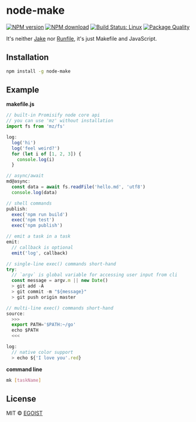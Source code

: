 # node-make

[![NPM version](https://img.shields.io/npm/v/node-make.svg)](https://www.npmjs.com/package/node-make)
[![NPM download](https://img.shields.io/npm/dm/node-make.svg)](https://www.npmjs.com/package/node-make)
[![Build Status: Linux](https://travis-ci.org/egoist/node-make.svg?branch=master)](https://travis-ci.org/egoist/node-make)
[![Package Quality](http://npm.packagequality.com/shield/node-make.svg)](http://packagequality.com/#?package=node-make)

It's neither [Jake](http://jakejs.com/) nor [Runfile](https://github.com/runfile/runfile), it's just Makefile and JavaScript.

## Installation

```bash
npm install -g node-make
```

## Example

**makefile.js**

```javascript
// built-in Promisify node core api
// you can use 'mz' without installation
import fs from 'mz/fs'

log:
  log('hi')
  log('feel weird?')
  for (let i of [1, 2, 3]) {
    console.log(i)
  }

// async/await
md@async:
  const data = await fs.readFile('hello.md', 'utf8')
  console.log(data)

// shell commands
publish:
  exec('npm run build')
  exec('npm test')
  exec('npm publish')  

// emit a task in a task
emit:
  // callback is optional
  emit('log', callback)

// single-line exec() commands short-hand
try:
  // `argv` is global variable for accessing user input from cli
  const message = argv.m || new Date()
  > git add -A
  > git commit -m "${message}"
  > git push origin master

// multi-line exec() commands short-hand
source:
  >>>
  export PATH='$PATH:~/go'
  echo $PATH
  <<<

log:
  // native color support
  > echo ${'I love you'.red}
```

**command line**

```bash
mk [taskName]
```

## License

MIT &copy; [EGOIST](https://github.com/egoist)

